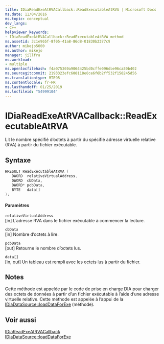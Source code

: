 ```yaml
---
title: IDiaReadExeAtRVACallback::ReadExecutableAtRVA | Microsoft Docs
ms.date: 11/04/2016
ms.topic: conceptual
dev_langs:
- C++
helpviewer_keywords:
- IDiaReadExeAtRVACallback::ReadExecutableAtRVA method
ms.assetid: 3c1e965f-8f05-41a8-86d8-01830b2377c9
author: mikejo5000
ms.author: mikejo
manager: jillfra
ms.workload:
- multiple
ms.openlocfilehash: f4a075369a9064425bd0cffe096dbe96ca30b402
ms.sourcegitcommit: 2193323efc608118e0ce6f6b2ff532f158245d56
ms.translationtype: MTE95
ms.contentlocale: fr-FR
ms.lasthandoff: 01/25/2019
ms.locfileid: "54999104"
---
```

# <a name="idiareadexeatrvacallbackreadexecutableatrva"></a>IDiaReadExeAtRVACallback::ReadExecutableAtRVA
Lit le nombre spécifié d’octets à partir du spécifié adresse virtuelle relative (RVA) à partir du fichier exécutable.  
  
## <a name="syntax"></a>Syntaxe  
  
```C++  
HRESULT ReadExecutableAtRVA (   
   DWORD  relativeVirtualAddress,  
   DWORD  cbData,  
   DWORD* pcbData,  
   BYTE   data[]  
);  
```  
  
#### <a name="parameters"></a>Paramètres  
 `relativeVirtualAddress`  
 [in] L’adresse RVA dans le fichier exécutable à commencer la lecture.  
  
 `cbData`  
 [in] Nombre d’octets à lire.  
  
 `pcbData`  
 [out] Retourne le nombre d’octets lus.  
  
 `data[]`  
 [in, out] Un tableau est rempli avec les octets lus à partir du fichier.  
  
## <a name="remarks"></a>Notes  
 Cette méthode est appelée par le code de prise en charge DIA pour charger des octets de données à partir d’un fichier exécutable à l’aide d’une adresse virtuelle relative. Cette méthode est appelée à l’appui de la [IDiaDataSource::loadDataForExe](../../debugger/debug-interface-access/idiadatasource-loaddataforexe.md) (méthode).  
  
## <a name="see-also"></a>Voir aussi  
 [IDiaReadExeAtRVACallback](../../debugger/debug-interface-access/idiareadexeatrvacallback.md)   
 [IDiaDataSource::loadDataForExe](../../debugger/debug-interface-access/idiadatasource-loaddataforexe.md)